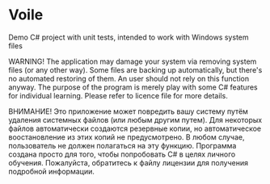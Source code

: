 # Voile
Demo C# project with unit tests, intended to work with Windows system files

WARNING! The application may damage your system via removing system files (or any other way). Some files are backing up automatically, but there's no automated restoring of them. An user should not rely on this function anyway.
The purpose of the program is merely play with some C# features for individual learning. Please refer to licence file for more details.

ВНИМАНИЕ! Это приложение может повредить вашу систему путём удаления системных файлов (или любым другим путем). Для некоторых файлов автоматически создаются резервные копии, но автоматическое воостановление из этих копий не предусмотрено. В любом случае, пользователь не должен полагаться на эту функцию.
Программа создана просто для того, чтобы попробовать C# в целях личного обучения. Пожалуйста, обратитесь к файлу лицензии для получения подробной информации.
